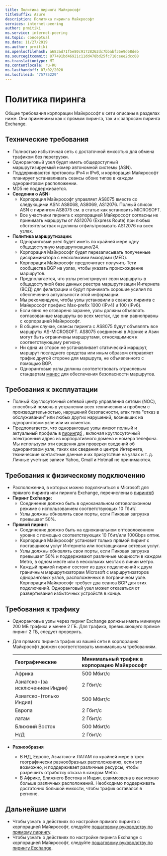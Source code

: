 ```yaml
---
title: Политика пиринга Майкрософт
titleSuffix: Azure
description: Политика пиринга Майкрософт
services: internet-peering
author: prmitiki
ms.service: internet-peering
ms.topic: conceptual
ms.date: 11/27/2019
ms.author: prmitiki
ms.openlocfilehash: a683ad71f5e80c91728262dc7bbabf36e9d68deb
ms.sourcegitcommit: 877491bd46921c11dd478bd25fc718ceee2dcc08
ms.translationtype: MT
ms.contentlocale: ru-RU
ms.lasthandoff: 07/02/2020
ms.locfileid: "75775229"
---
```

# <a name="peering-policy"></a>Политика пиринга
Общие требования корпорации Майкрософт к сети описаны в разделах ниже. Они применимы как к прямым пиринга, так и к запросам пиринга Exchange.

## <a name="technical-requirements"></a>Технические требования

* Полностью избыточная сеть с достаточной емкостью для обмена трафиком без перегрузки.
* Одноранговый узел будет иметь общедоступный маршрутизируемый номер автономной системы (ASN).
* Поддерживаются протоколы IPv4 и IPv6, и корпорация Майкрософт планирует устанавливать сеансы обоих типов в каждом одноранговом расположении.
* MD5 не поддерживается.
* **Сведения о ASN:**
    * Корпорация Майкрософт управляет AS8075 вместе со следующими ASN: AS8068, AS8069, AS12076. Полный список ASN с пирингом AS8075 см. в статье как установить MICROSOFT.
    * Все участники пиринга с корпорацией Майкрософт согласны не принимать маршруты от AS12076 (Express Route) при любых обстоятельствах и должны отфильтровывать AS12076 на всех узлах.
* **Политика маршрутизации:**
    * Одноранговый узел будет иметь по крайней мере одну общедоступную маршрутизацию/24.
    * Корпорация Майкрософт будет перезаписывать полученные дискриминатора с несколькими выходами (MED).
    * Корпорация Майкрософт предпочитает получить Теги сообщества BGP на узлах, чтобы указать происхождение маршрутов.
    * Предполагается, что узлы регистрируют свои маршруты в общедоступной базе данных реестра маршрутизации Интернета (ВСД) для фильтрации и будут принимать хорошие усилия по обеспечению актуальности этой информации.
    * Мы рекомендуем, чтобы узлы установили в сеансах пиринга с Майкрософт префикс Max-prefix 1000 (IPv4) и 100 (IPv6).
    * Если явно не оговорено заранее, узлы должны объявлять согласованные маршруты во всех местах, где они равноправны с корпорацией Майкрософт.
    * В общем случае, сеансы пиринга с AS8075 будут объявлять все маршруты AS-MICROSOFT. AS8075 соединения в Африке и Азии могут быть ограничены маршрутами, относящимися к соответствующему региону.
    * Ни одна из сторон не устанавливает статический маршрут, маршрут последнего средства или иным образом отправляет трафик другой стороне для маршрута, не объявленного с помощью BGP.
    * Одноранговые узлы должны соответствовать отраслевым стандартам [манрс](https://www.manrs.org/) для обеспечения безопасности маршрутов.

## <a name="operational-requirements"></a>Требования к эксплуатации
* Полный Круглосуточный сетевой центр управления сетями (NOC), способный помочь в устранении всех технических и проблем с производительностью, нарушений безопасности, атак типа "отказ в обслуживании" или любых других нарушений, возникших на одноранговом узле или их клиентах.
* Предполагается, что одноранговые узлы имеют полный и актуальный профиль в [пирингдб](https://www.peeringdb.com) , включая круглосуточный электронный адрес из корпоративного домена и номера телефона. Мы используем эти сведения для проверки сведений об одноранговом узле, таких как сведения о центре Интернета, технические контактные данные и их присутствие на узлах и т. д. Личные учетные записи Yahoo, Gmail и Hotmail не принимаются.

## <a name="physical-connection-requirements"></a>Требования к физическому подключению
* Расположения, в которых можно подключиться к Microsoft для прямого пиринга или пиринга Exchange, перечислены в [пирингдб](https://www.peeringdb.com/net/694)
* **Пиринг Exchange:**
    * Соединение должно быть в одноканальном оптоволоконном режиме с использованием соответствующих 10 Гбит/.
    * Узлы должны обновлять свои порты, если Пиковая загрузка превышает 50%.
* **Прямой пиринг:**
    * Соединение должно быть на одноканальном оптоволоконном уровне с помощью соответствующих 10 Гбит/или 100Gbps оптик.
    * Корпорация Майкрософт установит только прямой пиринг с поставщиком услуг Интернета или поставщиками сетевых услуг.
    * Узлы должны обновлять свои порты, если Пиковая загрузка превышает 50% и поддерживают различные мощности в каждом Metro, в одном месте или в нескольких местах в линии метро.
    * Каждый прямой пиринг состоит из двух подключений к двум граничным маршрутизаторам Microsoft с маршрутизаторов одноранговых узлов, расположенных в пограничном узле. Корпорация Майкрософт требует два сеанса BGP для этих подключений. Одноранговый узел может отказаться от развертывания избыточных устройств в конце.

## <a name="traffic-requirements"></a>Требования к трафику
* Одноранговые узлы через пиринг Exchange должны иметь минимум 200 МБ трафика и менее 2 ГБ.  Для трафика, превышающего прямое пиринг 2 ГБ, следует проверить.
* Для прямого пиринга трафик из вашей сети в корпорацию Майкрософт должен соответствовать минимальным требованиям.

    | Географические                      | Минимальный трафик в корпорацию Майкрософт   |
    | :----------------------- |:-------------------------------|
    | Африка                   | 500 Мбит/с                       |
    | Азиатско-(за исключением Индии)      |   2 Гбит/с                       |
    | Азиатско-(только Индия)        | 500 Мбит/с                       |
    | Европа                   |   2 Гбит/с                       |
    | латам                    |   2 Гбит/с                       |
    | Ближний Восток              | 500 Мбит/с                       |
    | Н/Д                       |   2 Гбит/с                       |

* **Разнообразия**
    * В НД, Европе, Азиатско-и ЛАТАМ по крайней мере в трех географически разнообразных расположениях, если это возможно, и поддерживает различные ресурсы, чтобы разрешить отработку отказа в каждом Metro.
    * В Африке, Ближнего Востока и Индии, взаимозвена в как можно больше различных расположений. Необходимо поддерживать достаточно большой емкости, чтобы трафик оставался в регионе.

## <a name="next-steps"></a>Дальнейшие шаги

* Чтобы узнать о действиях по настройке прямого пиринга с корпорацией Майкрософт, следуйте [пошаговому руководству по прямому пирингу](walkthrough-direct-all.md).
* Чтобы узнать о действиях по настройке пиринга Exchange с корпорацией Майкрософт, следуйте [пошаговому руководству по пирингу Exchange](walkthrough-exchange-all.md).